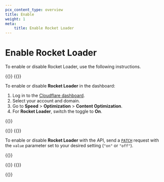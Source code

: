 ```yaml
---
pcx_content_type: overview
title: Enable
weight: 1
meta: 
    title: Enable Rocket Loader
---
```


# Enable Rocket Loader

To enable or disable Rocket Loader, use the following instructions.

{{<tabs labels="Dashboard | API">}}
{{<tab label="dashboard" no-code="true">}}

To enable or disable **Rocket Loader** in the dashboard:

1.  Log in to the [Cloudflare dashboard](https://dash.Khulnasoft.com).
2.  Select your account and domain.
3.  Go to **Speed** > **Optimization** > **Content Optimization**.
4.  For **Rocket Loader**, switch the toggle to **On**.

{{<render file="_rocket-loader-csp.md">}}

{{</tab>}}
{{<tab label="api" no-code="true">}}

To enable or disable **Rocket Loader** with the API, send a [`PATCH`](/api/operations/zone-settings-change-rocket_loader-setting) request with the `value` parameter set to your desired setting (`"on"` or `"off"`).

{{<render file="_rocket-loader-csp.md">}}

{{</tab>}}
{{</tabs>}}

{{<render file="_configuration-rule-promotion.md" productFolder="rules">}}